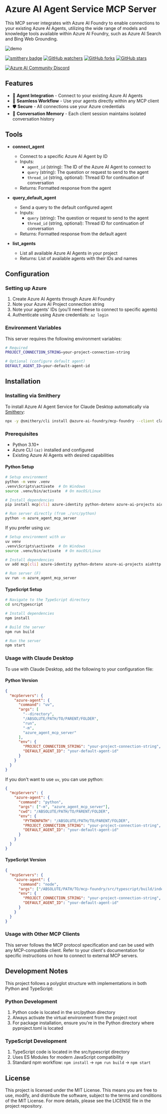 # Azure AI Agent Service MCP Server

This MCP server integrates with Azure AI Foundry to enable connections to your existing Azure AI Agents, utilizing the wide range of models and knowledge tools available within Azure AI Foundry, such as Azure AI Search and Bing Web Grounding.

![demo](img/mcp-azs.gif)

[![smithery badge](https://smithery.ai/badge/@azure-ai-foundry/mcp-foundry)](https://smithery.ai/server/@azure-ai-foundry/mcp-foundry)
[![GitHub watchers](https://img.shields.io/github/watchers/azure-ai-foundry/mcp-foundry.svg?style=social&label=Watch)](https://github.com/azure-ai-foundry/mcp-foundry/watchers)
[![GitHub forks](https://img.shields.io/github/forks/azure-ai-foundry/mcp-foundry.svg?style=social&label=Fork)](https://github.com/azure-ai-foundry/mcp-foundry/fork)
[![GitHub stars](https://img.shields.io/github/stars/azure-ai-foundry/mcp-foundry?style=social&label=Star)](https://github.com/azure-ai-foundry/mcp-foundry/stargazers)

[![Azure AI Community Discord](https://dcbadge.vercel.app/api/server/ByRwuEEgH4)](https://discord.gg/REmjGvvFpW)


## Features

- 🤖 **Agent Integration** - Connect to your existing Azure AI Agents
- 🔄 **Seamless Workflow** - Use your agents directly within any MCP client
- 🛡️ **Secure** - All connections use your Azure credentials
- 🧠 **Conversation Memory** - Each client session maintains isolated conversation history

## Tools

- **connect_agent**

  - Connect to a specific Azure AI Agent by ID
  - Inputs:
    - `agent_id` (string): The ID of the Azure AI Agent to connect to
    - `query` (string): The question or request to send to the agent
    - `thread_id` (string, optional): Thread ID for continuation of conversation
  - Returns: Formatted response from the agent

- **query_default_agent**

  - Send a query to the default configured agent
  - Inputs:
    - `query` (string): The question or request to send to the agent
    - `thread_id` (string, optional): Thread ID for continuation of conversation
  - Returns: Formatted response from the default agent

- **list_agents**
  - List all available Azure AI Agents in your project
  - Returns: List of available agents with their IDs and names

## Configuration

### Setting up Azure

1. Create Azure AI Agents through Azure AI Foundry
2. Note your Azure AI Project connection string
3. Note your agents' IDs (you'll need these to connect to specific agents)
4. Authenticate using Azure credentials: `az login`

### Environment Variables

This server requires the following environment variables:

```bash
# Required
PROJECT_CONNECTION_STRING=your-project-connection-string

# Optional (configure default agent)
DEFAULT_AGENT_ID=your-default-agent-id
```

## Installation

### Installing via Smithery

To install Azure AI Agent Service for Claude Desktop automatically via [Smithery](https://smithery.ai/server/@azure-ai-foundry/mcp-foundry):

```bash
npx -y @smithery/cli install @azure-ai-foundry/mcp-foundry --client claude
```

### Prerequisites

- Python 3.10+
- Azure CLI `(az)` installed and configured
- Existing Azure AI Agents with desired capabilities

#### Python Setup

```bash
# Setup environment
python -m venv .venv
.venv\Scripts\activate  # On Windows
source .venv/bin/activate  # On macOS/Linux

# Install dependencies
pip install mcp[cli] azure-identity python-dotenv azure-ai-projects aiohttp

# Run server directly (from ./src/python)
python -m azure_agent_mcp_server
```

If you prefer using uv:

```bash
# Setup environment with uv
uv venv
.venv\Scripts\activate  # On Windows
source .venv/bin/activate  # On macOS/Linux

# Install dependencies
uv add mcp[cli] azure-identity python-dotenv azure-ai-projects aiohttp

# Run server (F)
uv run -m azure_agent_mcp_server
```

#### TypeScript Setup

```bash
# Navigate to the TypeScript directory
cd src/typescript

# Install dependencies
npm install

# Build the server
npm run build

# Run the server
npm start
```

### Usage with Claude Desktop

To use with Claude Desktop, add the following to your configuration file:

#### Python Version

```json
{
  "mcpServers": {
    "azure-agent": {
      "command": "uv",
      "args": [
        "--directory",
        "/ABSOLUTE/PATH/TO/PARENT/FOLDER",
        "run",
        "-m",
        "azure_agent_mcp_server"
      ],
      "env": {
        "PROJECT_CONNECTION_STRING": "your-project-connection-string",
        "DEFAULT_AGENT_ID": "your-default-agent-id"
      }
    }
  }
}
```

If you don't want to use `uv`, you can use python:

```json
{
  "mcpServers": {
    "azure-agent": {
      "command": "python",
      "args": ["-m", "azure_agent_mcp_server"],
      "cwd": "/ABSOLUTE/PATH/TO/PARENT/FOLDER",
      "env": {
        "PYTHONPATH": "/ABSOLUTE/PATH/TO/PARENT/FOLDER",
        "PROJECT_CONNECTION_STRING": "your-project-connection-string",
        "DEFAULT_AGENT_ID": "your-default-agent-id"
      }
    }
  }
}
```

#### TypeScript Version

```json
{
  "mcpServers": {
    "azure-agent": {
      "command": "node",
      "args": ["/ABSOLUTE/PATH/TO/mcp-foundry/src/typescript/build/index.js"],
      "env": {
        "PROJECT_CONNECTION_STRING": "your-project-connection-string",
        "DEFAULT_AGENT_ID": "your-default-agent-id"
      }
    }
  }
}
```

### Usage with Other MCP Clients

This server follows the MCP protocol specification and can be used with any MCP-compatible client. Refer to your client's documentation for specific instructions on how to connect to external MCP servers.

## Development Notes

This project follows a polyglot structure with implementations in both Python and TypeScript:

### Python Development

1. Python code is located in the src/python directory
2. Always activate the virtual environment from the project root
3. For package installation, ensure you're in the Python directory where pyproject.toml is located

### TypeScript Development

1. TypeScript code is located in the src/typescript directory
2. Uses ES Modules for modern JavaScript compatibility
3. Standard npm workflow: `npm install` → `npm run build` → `npm start`

## License

This project is licensed under the MIT License. This means you are free to use, modify, and distribute the software, subject to the terms and conditions of the MIT License. For more details, please see the LICENSE file in the project repository.
